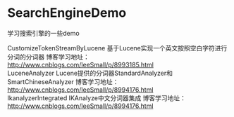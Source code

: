 # SearchEngineDemo
学习搜索引擎的一些demo

CustomizeTokenStreamByLucene 基于Lucene实现一个英文按照空白字符进行分词的分词器 博客学习地址：http://www.cnblogs.com/leeSmall/p/8993185.html  
LuceneAnalyzer Lucene提供的分词器StandardAnalyzer和SmartChineseAnalyzer 博客学习地址：http://www.cnblogs.com/leeSmall/p/8994176.html  
IkanalyzerIntegrated IKAnalyze中文分词器集成 博客学习地址：http://www.cnblogs.com/leeSmall/p/8994176.html  


